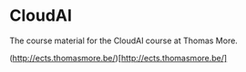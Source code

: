 # CloudAI

The course material for the CloudAI course at Thomas More.


(http://ects.thomasmore.be/)[http://ects.thomasmore.be/]
